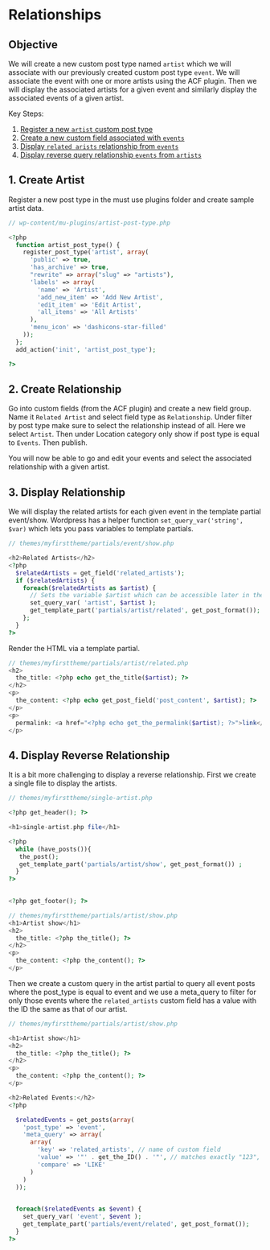 # Relationships

## Objective
We will create a new custom post type named `artist` which we will associate with our previously created custom post type `event`. We will associate the event with one or more artists using the ACF plugin. Then we will display the associated artists for a given event and similarly display the associated events of a given artist.

Key Steps:
1. [Register a new `artist` custom post type](#1.-create-artist)
2. [Create a new custom field associated with `events`](#2.-create-relationship)
3. [Display `related arists` relationship from `events`](#3.-display-relationship)
4. [Display reverse query relationship `events` from `artists`](#4-display-reverse-relationship)

## 1. Create Artist
Register a new post type in the must use plugins folder and create sample artist data.
```php
// wp-content/mu-plugins/artist-post-type.php

<?php 
  function artist_post_type() {
    register_post_type('artist', array(
      'public' => true,
      'has_archive' => true,
      "rewrite" => array("slug" => "artists"),
      'labels' => array(
        'name' => 'Artist',
        'add_new_item' => 'Add New Artist',
        'edit_item' => 'Edit Artist',
        'all_items' => 'All Artists'
      ),
      'menu_icon' => 'dashicons-star-filled'
    ));
  };
  add_action('init', 'artist_post_type');

?>
```

## 2. Create Relationship
Go into custom fields (from the ACF plugin) and create a new field group. Name it `Related Artist` and select field type as `Relationship`. Under filter by post type make sure to select the relationship instead of all. Here we select `Artist`. Then under Location category only show if post type is equal to `Events`. Then publish.

You will now be able to go and edit your events and select the associated relationship with a given artist.

## 3. Display Relationship
We will display the related artists for each given event in the template partial event/show.
Wordpress has a helper function `set_query_var('string', $var)` which lets you pass variables to template partials.
```php
// themes/myfirsttheme/partials/event/show.php

<h2>Related Artists</h2>
<?php 
  $relatedArtists = get_field('related_artists');
  if ($relatedArtists) {
    foreach($relatedArtists as $artist) {
      // Sets the variable $artist which can be accessible later in the template 
      set_query_var( 'artist', $artist );
      get_template_part('partials/artist/related', get_post_format());
    };
  }
?>
```
Render the HTML via a template partial.
```php
// themes/myfirsttheme/partials/artist/related.php
<h2>
  the_title: <?php echo get_the_title($artist); ?>
</h2>
<p>
  the_content: <?php echo get_post_field('post_content', $artist); ?>
</p>
<p>
  permalink: <a href="<?php echo get_the_permalink($artist); ?>">link</a>
</p>  
```

## 4. Display Reverse Relationship
It is a bit more challenging to display a reverse relationship. First we create a single file to display the artists.

```php
// themes/myfirsttheme/single-artist.php

<?php get_header(); ?>

<h1>single-artist.php file</h1>

<?php
  while (have_posts()){
   the_post();
   get_template_part('partials/artist/show', get_post_format()) ;
  }
?>

  
<?php get_footer(); ?>

// themes/myfirsttheme/partials/artist/show.php
<h1>Artist show</h1>
<h2>
  the_title: <?php the_title(); ?>
</h2>
<p>
  the_content: <?php the_content(); ?>
</p>
```

Then we create a custom query in the artist partial to query all event posts where the post_type is equal to event and we use a meta_query to filter for only those events where the `related_artists` custom field has a value with the ID the same as that of our artist. 

```php
// themes/myfirsttheme/partials/artist/show.php

<h1>Artist show</h1>
<h2>
  the_title: <?php the_title(); ?>
</h2>
<p>
  the_content: <?php the_content(); ?>
</p>

<h2>Related Events:</h2>
<?php 

  $relatedEvents = get_posts(array(
    'post_type' => 'event',
    'meta_query' => array(
      array(
        'key' => 'related_artists', // name of custom field
        'value' => '"' . get_the_ID() . '"', // matches exactly "123", not just 123. This prevents a match for "1234"
        'compare' => 'LIKE'
      )
    )
  ));

  
  foreach($relatedEvents as $event) {
    set_query_var( 'event', $event );
    get_template_part('partials/event/related', get_post_format());
  }
?>
```